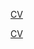 [CV](https://kristina1903.github.io/rsschool-cv/)

[CV](https://kristina1903.github.io/rsschool-cv/cv)